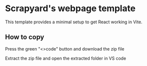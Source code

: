 # Scrapyard's webpage template

This template provides a minimal setup to get React working in Vite.

## How to copy

Press the green "<>code" button and download the zip file

Extract the zip file and open the extracted folder in VS code

